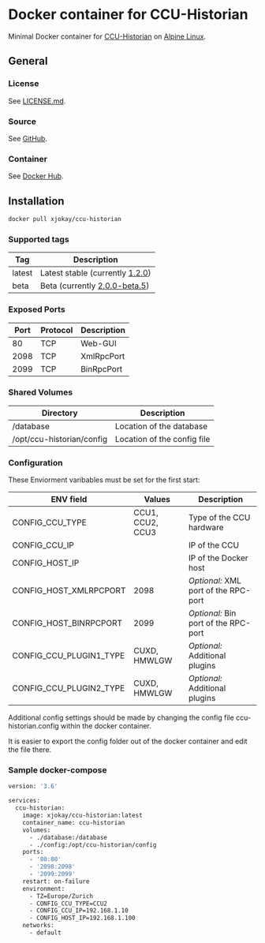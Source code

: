 # Docker container for CCU-Historian

Minimal Docker container for [CCU-Historian](https://ccu-historian.de/) on [Alpine Linux](https://alpinelinux.org).

## General

### License

See [LICENSE.md](LICENSE.md).

### Source

See [GitHub](https://github.com/x-jokay/docker-ccu-historian).

### Container

See [Docker Hub](https://hub.docker.com/r/xjokay/ccu-historian).

## Installation

```sh
docker pull xjokay/ccu-historian
```

### Supported tags

| Tag    | Description                     |
|--------|---------------------------------|
| latest | Latest stable (currently [1.2.0](https://github.com/mdzio/ccu-historian/releases/tag/1.2.0)) |
| beta   | Beta (currently [2.0.0-beta.5](https://github.com/mdzio/ccu-historian/releases/tag/2.0.0-beta.5))   |

### Exposed Ports

| Port | Protocol | Description |
|------|----------|-------------|
|   80 | TCP      | Web-GUI     |
| 2098 | TCP      | XmlRpcPort  |
| 2099 | TCP      | BinRpcPort  |

### Shared Volumes

| Directory                 | Description                 |
|---------------------------|-----------------------------|
| /database                 | Location of the database    |
| /opt/ccu-historian/config | Location of the config file |

### Configuration

These Enviorment varibables must be set for the first start:

| ENV field               | Values           | Description                          |
|-------------------------|------------------|--------------------------------------|
| CONFIG_CCU_TYPE         | CCU1, CCU2, CCU3 | Type of the CCU hardware             |
| CONFIG_CCU_IP           |                  | IP of the CCU                        |
| CONFIG_HOST_IP          |                  | IP of the Docker host                |
| CONFIG_HOST_XMLRPCPORT  | 2098             | _Optional:_ XML port of the RPC-port |
| CONFIG_HOST_BINRPCPORT  | 2099             | _Optional:_ Bin port of the RPC-port |
| CONFIG_CCU_PLUGIN1_TYPE | CUXD, HMWLGW     | _Optional:_ Additional plugins       |
| CONFIG_CCU_PLUGIN2_TYPE | CUXD, HMWLGW     | _Optional:_ Additional plugins       |

Additional config settings should be made by changing the config file ccu-historian.config
within the docker container.

It is easier to export the config folder out of the docker container and edit the file there.

### Sample docker-compose

```sh
version: '3.6'

services:
  ccu-historian:
    image: xjokay/ccu-historian:latest
    container_name: ccu-historian
    volumes:
      - ./database:/database
      - ./config:/opt/ccu-historian/config
    ports:
      - '80:80'
      - '2098:2098'
      - '2099:2099'
    restart: on-failure
    environment:
      - TZ=Europe/Zurich
      - CONFIG_CCU_TYPE=CCU2
      - CONFIG_CCU_IP=192.168.1.10
      - CONFIG_HOST_IP=192.168.1.100
    networks:
      - default
```